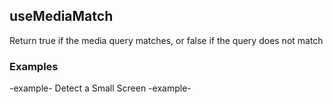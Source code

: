 ## useMediaMatch

Return true if the media query matches, or false if the query does not match

### Examples

-example- Detect a Small Screen -example-

